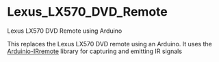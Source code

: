 # Lexus_LX570_DVD_Remote
Lexus LX570 DVD Remote using Arduino 

This replaces the Lexus LX570 DVD remote using an Arduino.
It uses the [Arduinio-IRremote](https://github.com/Arduino-IRremote/Arduino-IRremote) library for capturing and emitting IR signals

